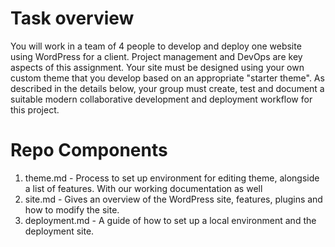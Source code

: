 # Task overview

You will work in a team of 4 people to develop and deploy one website using WordPress for a client. Project 
management and DevOps are key aspects of this assignment. Your site must be designed using your own 
custom theme that you develop based on an appropriate "starter theme". As described in the details
below, your group must create, test and document a suitable modern collaborative development and 
deployment workflow for this project.

# Repo Components 

1. theme.md - Process to set up environment for editing theme, alongside a list of features. With our working documentation as well
2. site.md - Gives an overview of the WordPress site, features, plugins and how to modify the site. 
3. deployment.md - A guide of how to set up a local environment and the deployment site. 